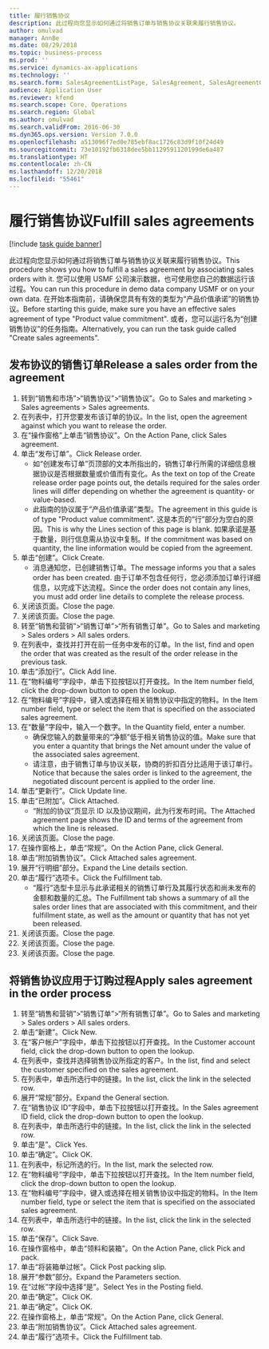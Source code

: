```yaml
---
title: 履行销售协议
description: 此过程向您显示如何通过将销售订单与销售协议关联来履行销售协议。
author: omulvad
manager: AnnBe
ms.date: 08/29/2018
ms.topic: business-process
ms.prod: ''
ms.service: dynamics-ax-applications
ms.technology: ''
ms.search.form: SalesAgreementListPage, SalesAgreement, SalesAgreementGenerateReleaseOrder, SalesTableListPage, SalesTable, AgreementLine, SalesCreateOrder,  SalesEditLines
audience: Application User
ms.reviewer: kfend
ms.search.scope: Core, Operations
ms.search.region: Global
ms.author: omulvad
ms.search.validFrom: 2016-06-30
ms.dyn365.ops.version: Version 7.0.0
ms.openlocfilehash: a513096f7ed0e785ebf8ac1726c83d9f10f24d49
ms.sourcegitcommit: 73e10192fb6318dee5bb1129591120199de6a487
ms.translationtype: HT
ms.contentlocale: zh-CN
ms.lasthandoff: 12/20/2018
ms.locfileid: "55461"
---
```

# <a name="fulfill-sales-agreements"></a><span data-ttu-id="ceade-103">履行销售协议</span><span class="sxs-lookup"><span data-stu-id="ceade-103">Fulfill sales agreements</span></span>

[!include [task guide banner](../../includes/task-guide-banner.md)]

<span data-ttu-id="ceade-104">此过程向您显示如何通过将销售订单与销售协议关联来履行销售协议。</span><span class="sxs-lookup"><span data-stu-id="ceade-104">This procedure shows you how to fulfill a sales agreement by associating sales orders with it.</span></span> <span data-ttu-id="ceade-105">您可以使用 USMF 公司演示数据，也可使用您自己的数据运行该过程。</span><span class="sxs-lookup"><span data-stu-id="ceade-105">You can run this procedure in demo data company USMF or on your own data.</span></span> <span data-ttu-id="ceade-106">在开始本指南前，请确保您具有有效的类型为“产品价值承诺”的销售协议。</span><span class="sxs-lookup"><span data-stu-id="ceade-106">Before starting this guide, make sure you have an effective sales agreement of type "Product value commitment".</span></span> <span data-ttu-id="ceade-107">或者，您可以运行名为“创建销售协议”的任务指南。</span><span class="sxs-lookup"><span data-stu-id="ceade-107">Alternatively, you can run the task guide called "Create sales agreements".</span></span>  




## <a name="release-a-sales-order-from-the-agreement"></a><span data-ttu-id="ceade-108">发布协议的销售订单</span><span class="sxs-lookup"><span data-stu-id="ceade-108">Release a sales order from the agreement</span></span>
1. <span data-ttu-id="ceade-109">转到“销售和市场”>“销售协议”>“销售协议”。</span><span class="sxs-lookup"><span data-stu-id="ceade-109">Go to Sales and marketing > Sales agreements > Sales agreements.</span></span>
2. <span data-ttu-id="ceade-110">在列表中，打开您要发布该订单的协议。</span><span class="sxs-lookup"><span data-stu-id="ceade-110">In the list, open the agreement against which you want to release the order.</span></span>
3. <span data-ttu-id="ceade-111">在“操作窗格”上单击“销售协议”。</span><span class="sxs-lookup"><span data-stu-id="ceade-111">On the Action Pane, click Sales agreement.</span></span>
4. <span data-ttu-id="ceade-112">单击“发布订单”。</span><span class="sxs-lookup"><span data-stu-id="ceade-112">Click Release order.</span></span>
    * <span data-ttu-id="ceade-113">如“创建发布订单”页顶部的文本所指出的，销售订单行所需的详细信息根据协议是否根据数量或价值而有变化。</span><span class="sxs-lookup"><span data-stu-id="ceade-113">As the text on top of the  Create release order page points out, the details required for the sales order lines will differ depending on whether the agreement is quantity- or value-based.</span></span>  
    * <span data-ttu-id="ceade-114">此指南的协议属于“产品价值承诺”类型。</span><span class="sxs-lookup"><span data-stu-id="ceade-114">The agreement in this guide is of type "Product value commitment".</span></span> <span data-ttu-id="ceade-115">这是本页的“行”部分为空白的原因。</span><span class="sxs-lookup"><span data-stu-id="ceade-115">This is why the Lines section of this page is blank.</span></span> <span data-ttu-id="ceade-116">如果承诺是基于数量，则行信息需从协议中复制。</span><span class="sxs-lookup"><span data-stu-id="ceade-116">If the commitment was based on quantity, the line information would be copied from the agreement.</span></span>  
5. <span data-ttu-id="ceade-117">单击“创建”。</span><span class="sxs-lookup"><span data-stu-id="ceade-117">Click Create.</span></span>
    * <span data-ttu-id="ceade-118">消息通知您，已创建销售订单。</span><span class="sxs-lookup"><span data-stu-id="ceade-118">The message informs you that a sales order has been created.</span></span> <span data-ttu-id="ceade-119">由于订单不包含任何行，您必须添加订单行详细信息，以完成下达流程。</span><span class="sxs-lookup"><span data-stu-id="ceade-119">Since the order does not contain any lines, you must add order line details to complete the release process.</span></span>   
6. <span data-ttu-id="ceade-120">关闭该页面。</span><span class="sxs-lookup"><span data-stu-id="ceade-120">Close the page.</span></span>
7. <span data-ttu-id="ceade-121">关闭该页面。</span><span class="sxs-lookup"><span data-stu-id="ceade-121">Close the page.</span></span>
8. <span data-ttu-id="ceade-122">转至“销售和营销”>“销售订单”>“所有销售订单”。</span><span class="sxs-lookup"><span data-stu-id="ceade-122">Go to Sales and marketing > Sales orders > All sales orders.</span></span>
9. <span data-ttu-id="ceade-123">在列表中，查找并打开在前一任务中发布的订单。</span><span class="sxs-lookup"><span data-stu-id="ceade-123">In the list, find and open the order that was created as the result of the order release in the previous task.</span></span>
10. <span data-ttu-id="ceade-124">单击“添加行”。</span><span class="sxs-lookup"><span data-stu-id="ceade-124">Click Add line.</span></span>
11. <span data-ttu-id="ceade-125">在“物料编号”字段中，单击下拉按钮以打开查找。</span><span class="sxs-lookup"><span data-stu-id="ceade-125">In the Item number field, click the drop-down button to open the lookup.</span></span>
12. <span data-ttu-id="ceade-126">在“物料编号”字段中，键入或选择在相关销售协议中指定的物料。</span><span class="sxs-lookup"><span data-stu-id="ceade-126">In the Item number field, type or select the item that is specified on the associated sales agreement.</span></span>
13. <span data-ttu-id="ceade-127">在“数量”字段中，输入一个数字。</span><span class="sxs-lookup"><span data-stu-id="ceade-127">In the Quantity field, enter a number.</span></span>
    * <span data-ttu-id="ceade-128">确保您输入的数量带来的“净额”低于相关销售协议的值。</span><span class="sxs-lookup"><span data-stu-id="ceade-128">Make sure that you enter a quantity that brings the Net amount under the value of the associated sales agreement.</span></span>  
    * <span data-ttu-id="ceade-129">请注意，由于销售订单与协议关联，协商的折扣百分比适用于该订单行。</span><span class="sxs-lookup"><span data-stu-id="ceade-129">Notice that because the sales order is linked to the agreement, the negotiated discount percent is applied to the order line.</span></span>  
14. <span data-ttu-id="ceade-130">单击“更新行”。</span><span class="sxs-lookup"><span data-stu-id="ceade-130">Click Update line.</span></span>
15. <span data-ttu-id="ceade-131">单击“已附加”。</span><span class="sxs-lookup"><span data-stu-id="ceade-131">Click Attached.</span></span>
    * <span data-ttu-id="ceade-132">“附加的协议”页显示 ID 以及协议期间，此为行发布时间。</span><span class="sxs-lookup"><span data-stu-id="ceade-132">The Attached agreement page shows the ID and terms of the agreement from which the line is released.</span></span>  
16. <span data-ttu-id="ceade-133">关闭该页面。</span><span class="sxs-lookup"><span data-stu-id="ceade-133">Close the page.</span></span>
17. <span data-ttu-id="ceade-134">在操作窗格上，单击“常规”。</span><span class="sxs-lookup"><span data-stu-id="ceade-134">On the Action Pane, click General.</span></span>
18. <span data-ttu-id="ceade-135">单击“附加销售协议”。</span><span class="sxs-lookup"><span data-stu-id="ceade-135">Click Attached sales agreement.</span></span>
19. <span data-ttu-id="ceade-136">展开“行明细”部分。</span><span class="sxs-lookup"><span data-stu-id="ceade-136">Expand the Line details section.</span></span>
20. <span data-ttu-id="ceade-137">单击“履行”选项卡。</span><span class="sxs-lookup"><span data-stu-id="ceade-137">Click the Fulfillment tab.</span></span>
    * <span data-ttu-id="ceade-138">“履行”选型卡显示与此承诺相关的销售订单行及其履行状态和尚未发布的金额和数量的汇总。</span><span class="sxs-lookup"><span data-stu-id="ceade-138">The Fulfillment tab shows a summary of all the sales order lines that are associated with this commitment, and their fulfillment state, as well as the amount or quantity that has not yet been released.</span></span>   
21. <span data-ttu-id="ceade-139">关闭该页面。</span><span class="sxs-lookup"><span data-stu-id="ceade-139">Close the page.</span></span>
22. <span data-ttu-id="ceade-140">关闭该页面。</span><span class="sxs-lookup"><span data-stu-id="ceade-140">Close the page.</span></span>
23. <span data-ttu-id="ceade-141">关闭该页面。</span><span class="sxs-lookup"><span data-stu-id="ceade-141">Close the page.</span></span>

## <a name="apply-sales-agreement-in-the-order-process"></a><span data-ttu-id="ceade-142">将销售协议应用于订购过程</span><span class="sxs-lookup"><span data-stu-id="ceade-142">Apply sales agreement in the order process</span></span>
1. <span data-ttu-id="ceade-143">转至“销售和营销”>“销售订单”>“所有销售订单”。</span><span class="sxs-lookup"><span data-stu-id="ceade-143">Go to Sales and marketing > Sales orders > All sales orders.</span></span>
2. <span data-ttu-id="ceade-144">单击“新建”。</span><span class="sxs-lookup"><span data-stu-id="ceade-144">Click New.</span></span>
3. <span data-ttu-id="ceade-145">在“客户帐户”字段中，单击下拉按钮以打开查找。</span><span class="sxs-lookup"><span data-stu-id="ceade-145">In the Customer account field, click the drop-down button to open the lookup.</span></span>
4. <span data-ttu-id="ceade-146">在列表中，查找并选择销售协议所指定的客户。</span><span class="sxs-lookup"><span data-stu-id="ceade-146">In the list, find and select the customer specified on the sales agreement.</span></span>
5. <span data-ttu-id="ceade-147">在列表中，单击所选行中的链接。</span><span class="sxs-lookup"><span data-stu-id="ceade-147">In the list, click the link in the selected row.</span></span>
6. <span data-ttu-id="ceade-148">展开“常规”部分。</span><span class="sxs-lookup"><span data-stu-id="ceade-148">Expand the General section.</span></span>
7. <span data-ttu-id="ceade-149">在“销售协议 ID”字段中，单击下拉按钮以打开查找。</span><span class="sxs-lookup"><span data-stu-id="ceade-149">In the Sales agreement ID field, click the drop-down button to open the lookup.</span></span>
8. <span data-ttu-id="ceade-150">在列表中，单击所选行中的链接。</span><span class="sxs-lookup"><span data-stu-id="ceade-150">In the list, click the link in the selected row.</span></span>
9. <span data-ttu-id="ceade-151">单击“是”。</span><span class="sxs-lookup"><span data-stu-id="ceade-151">Click Yes.</span></span>
10. <span data-ttu-id="ceade-152">单击“确定”。</span><span class="sxs-lookup"><span data-stu-id="ceade-152">Click OK.</span></span>
11. <span data-ttu-id="ceade-153">在列表中，标记所选的行。</span><span class="sxs-lookup"><span data-stu-id="ceade-153">In the list, mark the selected row.</span></span>
12. <span data-ttu-id="ceade-154">在“物料编号”字段中，单击下拉按钮以打开查找。</span><span class="sxs-lookup"><span data-stu-id="ceade-154">In the Item number field, click the drop-down button to open the lookup.</span></span>
13. <span data-ttu-id="ceade-155">在“物料编号”字段中，键入或选择在相关销售协议中指定的物料。</span><span class="sxs-lookup"><span data-stu-id="ceade-155">In the Item number field, type or select the item that is specified on the associated sales agreement.</span></span>
14. <span data-ttu-id="ceade-156">在列表中，单击所选行中的链接。</span><span class="sxs-lookup"><span data-stu-id="ceade-156">In the list, click the link in the selected row.</span></span>
15. <span data-ttu-id="ceade-157">单击“保存”。</span><span class="sxs-lookup"><span data-stu-id="ceade-157">Click Save.</span></span>
16. <span data-ttu-id="ceade-158">在操作窗格中，单击“领料和装箱”。</span><span class="sxs-lookup"><span data-stu-id="ceade-158">On the Action Pane, click Pick and pack.</span></span>
17. <span data-ttu-id="ceade-159">单击“将装箱单过帐”。</span><span class="sxs-lookup"><span data-stu-id="ceade-159">Click Post packing slip.</span></span>
18. <span data-ttu-id="ceade-160">展开“参数”部分。</span><span class="sxs-lookup"><span data-stu-id="ceade-160">Expand the Parameters section.</span></span>
19. <span data-ttu-id="ceade-161">在“过帐”字段中选择“是”。</span><span class="sxs-lookup"><span data-stu-id="ceade-161">Select Yes in the Posting field.</span></span>
20. <span data-ttu-id="ceade-162">单击“确定”。</span><span class="sxs-lookup"><span data-stu-id="ceade-162">Click OK.</span></span>
21. <span data-ttu-id="ceade-163">单击“确定”。</span><span class="sxs-lookup"><span data-stu-id="ceade-163">Click OK.</span></span>
22. <span data-ttu-id="ceade-164">在操作窗格上，单击“常规”。</span><span class="sxs-lookup"><span data-stu-id="ceade-164">On the Action Pane, click General.</span></span>
23. <span data-ttu-id="ceade-165">单击“附加销售协议”。</span><span class="sxs-lookup"><span data-stu-id="ceade-165">Click Attached sales agreement.</span></span>
24. <span data-ttu-id="ceade-166">单击“履行”选项卡。</span><span class="sxs-lookup"><span data-stu-id="ceade-166">Click the Fulfillment tab.</span></span>

